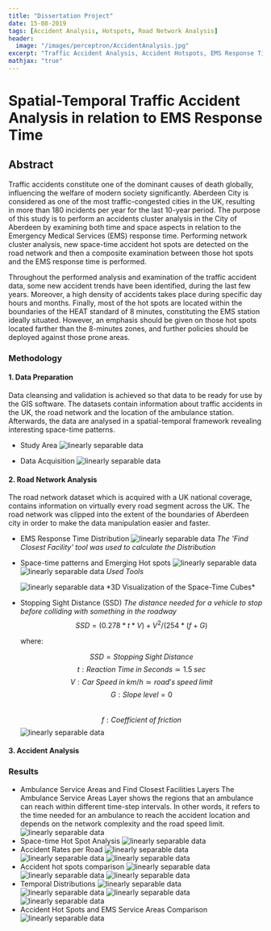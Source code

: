 ```yaml
---
title: "Dissertation Project"
date: 15-08-2019
tags: [Accident Analysis, Hotspots, Road Network Analysis]
header: 
  image: "/images/perceptron/AccidentAnalysis.jpg"
excerpt: "Traffic Accident Analysis, Accident Hotspots, EMS Response Time"
mathjax: "true"
---
```


# Spatial-Temporal Traffic Accident Analysis in relation to EMS Response Time

## Abstract
Traffic accidents constitute one of the dominant causes of death globally, influencing the welfare of modern society significantly. Aberdeen City is considered as one of the most traffic-congested cities in the UK, resulting in more than 180 incidents per year for the last 10-year period. The purpose of this study is to perform an accidents cluster analysis in the City of Aberdeen by examining both time and space aspects in relation to the Emergency Medical Services (EMS) response time. Performing network cluster analysis, new space-time accident hot spots are detected on the road network and then a composite examination between those hot spots and the EMS response time is performed.

Throughout the performed analysis and examination of the traffic accident data, some new accident trends have been identified, during the last few years. Moreover, a high density of accidents takes place during specific day hours and months. Finally, most of the hot spots are located within the boundaries of the HEAT standard of 8 minutes, constituting the EMS station ideally situated. However, an emphasis should be given on those hot spots located farther than the 8-minutes zones, and further policies should be deployed against those prone areas.

### Methodology
#### 1. Data Preparation
  Data cleansing and validation is achieved so that data to be ready for use by the GIS software. The datasets contain information about   traffic accidents in the UK, the road network and the location of the ambulance station. Afterwards, the data are analysed in a         spatial-temporal framework revealing interesting space-time patterns.
  * Study Area 
    <img src="{{ site.url }}{{ site.baseurl }}/images/perceptron/StudyArea.jpg" alt="linearly separable data">
  + Data Acquisition
    <img src="{{ site.url }}{{ site.baseurl }}/images/perceptron/DataAcq.jpg" alt="linearly separable data">

#### 2. Road Network Analysis
  The road network dataset which is acquired with a UK national coverage, contains information on virtually every road segment across     the UK. The road network was clipped into the extent of the boundaries of Aberdeen city in order to make the data manipulation           easier and faster.
  * EMS Response Time Distribution
    <img src="{{ site.url }}{{ site.baseurl }}/images/Dissertation/image.png" alt="linearly separable data">
      *The 'Find Closest Facility' tool was used to calculate the Distribution*
  + Space-time patterns and Emerging Hot spots
    <img src="{{ site.url }}{{ site.baseurl }}/images/Dissertation/EmergingHotSpot.jpg" alt="linearly separable data"><img src="{{           site.url }}{{ site.baseurl }}/images/Dissertation/SpaceTimeCube.jpg" alt="linearly separable data">
      *Used Tools*
      
    <img src="{{ site.url }}{{ site.baseurl }}/images/Dissertation/3D Visualization.jpg" alt="linearly separable data">
      *3D Visualization of the Space-Time Cubes*
   - Stopping Sight Distance (SSD)
      *The distance needed for a vehicle to stop before colliding with something in the roadway*
      $$SSD=(0.278*t*V)+V^2/(254*(f + G)$$
      
      where:
      
        $$SSD = Stopping\;Sight\;Distance$$
        $$t: Reaction\;Time\;in\;Seconds ≃ 1.5\;sec$$
        $$V: Car\;Speed\;in\;km/h ≃ road’s\;speed\;limit$$
        $$G: Slope\;level = 0$$               
        $$f: Coefficient\;of\;friction$$ <img src="{{site.url }}{{ site.baseurl }}/images/Dissertation/Coefficient.JPG" alt="linearly separable data">

#### 3. Accident Analysis

### Results

  * Ambulance Service Areas and Find Closest Facilities Layers
    The Ambulance Service Areas Layer shows the regions that an ambulance can reach within different time-step intervals. In other           words, it refers to the time needed for an ambulance to reach the accident location and depends on the network complexity and the       road speed limit.<img src="{{site.url }}{{ site.baseurl }}/images/Dissertation/ServiceAreas.jpg" alt="linearly separable data">
  * Space-time Hot Spot Analysis
    <img src="{{site.url }}{{ site.baseurl }}/images/Dissertation/Clusters.jpg" alt="linearly separable data">
  * Accident Rates per Road
    <img src="{{site.url }}{{ site.baseurl }}/images/Dissertation/CpR.jpg" alt="linearly separable data">
    <img src="{{site.url }}{{ site.baseurl }}/images/Dissertation/CaspR.jpg" alt="linearly separable data">
    <img src="{{site.url }}{{ site.baseurl }}/images/Dissertation/DpR.jpg" alt="linearly separable data">
  * Accident hot spots comparison
    <img src="{{site.url }}{{ site.baseurl }}/images/Dissertation/Cr_Cas.jpg" alt="linearly separable data">
    <img src="{{site.url }}{{ site.baseurl }}/images/Dissertation/Cr_D.jpg" alt="linearly separable data">
    <img src="{{site.url }}{{ site.baseurl }}/images/Dissertation/Cas_D.jpg" alt="linearly separable data">
  * Temporal Distributions
    <img src="{{site.url }}{{ site.baseurl }}/images/Dissertation/Hourly.jpg" alt="linearly separable data">
    <img src="{{site.url }}{{ site.baseurl }}/images/Dissertation/Monthly.jpg" alt="linearly separable data">
    <img src="{{site.url }}{{ site.baseurl }}/images/Dissertation/Annual.jpg" alt="linearly separable data">
    <img src="{{site.url }}{{ site.baseurl }}/images/Dissertation/Clock.JPG" alt="linearly separable data">
  * Accident Hot Spots and EMS Service Areas Comparison
    <img src="{{site.url }}{{ site.baseurl }}/images/Dissertation/Final.jpg" alt="linearly separable data">
    
<!---
### H3 Heading

Here's some basic text.

And here's some *italics*

Here's some **bold** text.

What about a [link](https://github.com/dataoptimal)?

Here's a bulleted list:
* First item
+ Second item
- Third item

Here's a numbered list:
1. First
2. Second
3. Third

Python code block:
```python
    import numpy as np

    def test_function(x, y):
      z = np.sum(x,y)
      return z
```

R code block:
```r
library(tidyverse)
df <- read_csv("some_file.csv")
head(df)
```

Here's some inline code `x+y`.

Here's an image:
<img src="{{ site.url }}{{ site.baseurl }}/images/perceptron/linsep.jpg" alt="linearly separable data">

Here's another image using Kramdown:
![alt]({{ site.url }}{{ site.baseurl }}/images/perceptron/linsep.jpg)

Here's some math:

$$z=x+y$$

You can also put it inline $$z=x+y$$
-->

